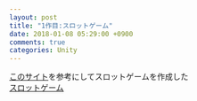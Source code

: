 ```yaml
---
layout: post
title: "1作目:スロットゲーム"
date: 2018-01-08 05:29:00 +0900
comments: true
categories: Unity
---
```

[このサイト](http://y9uni.hatenablog.com/entry/2017/08/18/231735)を参考にしてスロットゲームを作成した  
[スロットゲーム](https://zipperr.github.io/WebGL-slot/)
